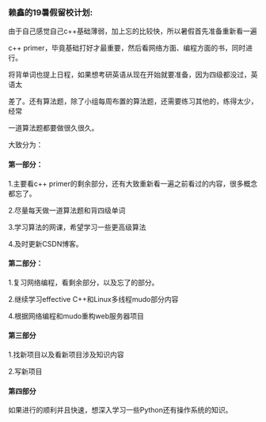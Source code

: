 ### 赖鑫的19暑假留校计划:

由于自己感觉自己c++基础薄弱，加上忘的比较快，所以暑假首先准备重新看一遍

c++ primer，毕竟基础打好才最重要，然后看网络方面、编程方面的书，同时进行。

将背单词也提上日程，如果想考研英语从现在开始就要准备，因为四级都没过，英语太

差了。还有算法题，除了小组每周布置的算法题，还需要练习其他的，练得太少，经常

一道算法题都要做很久很久。

大致分为：

#### 第一部分：
1.主要看c++ primer的剩余部分，还有大致重新看一遍之前看过的内容，很多概念都忘了。

2.尽量每天做一道算法题和背四级单词

3.学习算法的网课，希望学习一些更高级算法

4.及时更新CSDN博客。

#### 第二部分：

1.复习网络编程，看剩余部分，以及忘了的部分。

2.继续学习effective C++和Linux多线程mudo部分内容

4.根据网络编程和mudo重构web服务器项目

#### 第三部分

1.找新项目以及看新项目涉及知识内容

2.写新项目

#### 第四部分
如果进行的顺利并且快速，想深入学习一些Python还有操作系统的知识。